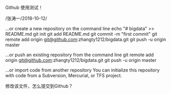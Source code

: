 Github 使用测试！

/张涛一/2018-10-12/

…or create a new repository on the command line
echo "# bigdata" >> README.md
git init
git add README.md
git commit -m "first commit"
git remote add origin git@github.com:zhangty1212/bigdata.git
git push -u origin master


…or push an existing repository from the command line
git remote add origin git@github.com:zhangty1212/bigdata.git
git push -u origin master

…or import code from another repository
You can initialize this repository with code from a Subversion, Mercurial, or TFS project.

修改该文件，怎么提交到Github？
